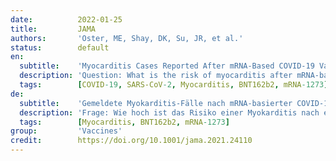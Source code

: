 ```yaml
---
date:          2022-01-25
title:         JAMA
authors:       'Oster, ME, Shay, DK, Su, JR, et al.'
status:        default
en:
  subtitle:    'Myocarditis Cases Reported After mRNA-Based COVID-19 Vaccination in the US From December 2020 to August 2021'
  description: 'Question: What is the risk of myocarditis after mRNA-based COVID-19 vaccination in the US? – Findings: In this descriptive study of 1626 cases of myocarditis in a national passive reporting system, the crude reporting rates within 7 days after vaccination exceeded the expected rates across multiple age and sex strata. The rates of myocarditis cases were highest after the second vaccination dose in adolescent males aged 12 to 15 years (70.7 per million doses of the BNT162b2 vaccine), in adolescent males aged 16 to 17 years (105.9 per million doses of the BNT162b2 vaccine), and in young men aged 18 to 24 years (52.4 and 56.3 per million doses of the BNT162b2 vaccine and the mRNA-1273 vaccine, respectively). – Meaning:  Based on passive surveillance reporting in the US, the risk of myocarditis after receiving mRNA-based COVID-19 vaccines was increased across multiple age and sex strata and was highest after the second vaccination dose in adolescent males and young men.'
  tags:        [COVID-19, SARS-CoV-2, Myocarditis, BNT162b2, mRNA-1273]
de:
  subtitle:    'Gemeldete Myokarditis-Fälle nach mRNA-basierter COVID-19-Impfung in den USA von Dezember 2020 bis August 2021'
  description: 'Frage: Wie hoch ist das Risiko einer Myokarditis nach einer mRNA-basierten COVID-19-Impfung in den USA? - Ergebnisse: In dieser deskriptiven Studie mit 1626 Myokarditisfällen in einem nationalen passiven Meldesystem überstiegen die rohen Melderaten innerhalb von 7 Tagen nach der Impfung die erwarteten Raten in mehreren Alters- und Geschlechtsschichten. Die Raten der Myokarditisfälle waren nach der zweiten Impfdosis am höchsten bei männlichen Jugendlichen im Alter von 12 bis 15 Jahren (70,7 pro Million Dosen des BNT162b2-Impfstoffs), bei männlichen Jugendlichen im Alter von 16 bis 17 Jahren (105,9 pro Million Dosen des BNT162b2-Impfstoffs) und bei jungen Männern im Alter von 18 bis 24 Jahren (52,4 und 56,3 pro Million Dosen des BNT162b2-Impfstoffs bzw. des mRNA-1273-Impfstoffs). - Bedeutung:  Auf der Grundlage der Meldungen der passiven Überwachung in den USA war das Risiko einer Myokarditis nach der Verabreichung von COVID-19-Impfstoffen auf mRNA-Basis über mehrere Alters- und Geschlechtsschichten hinweg erhöht und war nach der zweiten Impfdosis bei männlichen Jugendlichen und jungen Männern am höchsten.' 
  tags:        [Myocarditis, BNT162b2, mRNA-1273]
group:         'Vaccines'
credit:        https://doi.org/10.1001/jama.2021.24110
---
```

